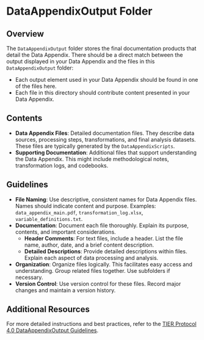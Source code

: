 # DataAppendixOutput Folder

## Overview

The `DataAppendixOutput` folder stores the final documentation products that detail the Data Appendix. There should be a direct match between the output displayed in your Data Appendix and the files in this `DataAppendixOutput` folder:

-   Each output element used in your Data Appendix should be found in one of the files here.
-   Each file in this directory should contribute content presented in your Data Appendix.

## Contents

-   **Data Appendix Files**: Detailed documentation files. They describe data sources, processing steps, transformations, and final analysis datasets. These files are typically generated by the `DataAppendixScripts`.
-   **Supporting Documentation**: Additional files that support understanding the Data Appendix. This might include methodological notes, transformation logs, and codebooks.

## Guidelines

-   **File Naming**: Use descriptive, consistent names for Data Appendix files. Names should indicate content and purpose. Examples: `data_appendix_main.pdf`, `transformation_log.xlsx`, `variable_definitions.txt`.
-   **Documentation**: Document each file thoroughly. Explain its purpose, contents, and important considerations.
    -   **Header Comments**: For text files, include a header. List the file name, author, date, and a brief content description.
    -   **Detailed Descriptions**: Provide detailed descriptions within files. Explain each aspect of data processing and analysis.
-   **Organization**: Organize files logically. This facilitates easy access and understanding. Group related files together. Use subfolders if necessary.
-   **Version Control**: Use version control for these files. Record major changes and maintain a version history.

## Additional Resources

For more detailed instructions and best practices, refer to the [TIER Protocol 4.0 DataAppendixOutput Guidelines](https://www.projecttier.org/tier-protocol/protocol-4-0/root/output/dataappendixoutput/).
